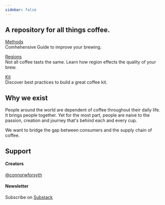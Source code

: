 ```yaml
---
sidebar: false
---
```



## A repository for all things coffee.

[Methods](/Methods/) <br />Comhehensive Guide to improve your brewing.

[Regions](/Regions/) <br />
Not all coffee tasts the same. Learn how region effects the quality of your brew.

[Kit](/kit/) <br />
Discover best practices to build a great coffee kit. 

## Why we exist

People around the world are dependent of coffee throughout their daily life. It brings people together. Yet for the most part, people are naive to the passion, creation and journey that's behind each and every cup.

We want to bridge the gap between consumers and the supply chain of coffee.

## Support
<Feedback />

#### Creators
[@connorwforsyth](https://twitter.com/connorwforsyth)

#### Newsletter

Subscribe on [Substack](https://connorforsyth.substack.com/subscribe?)
